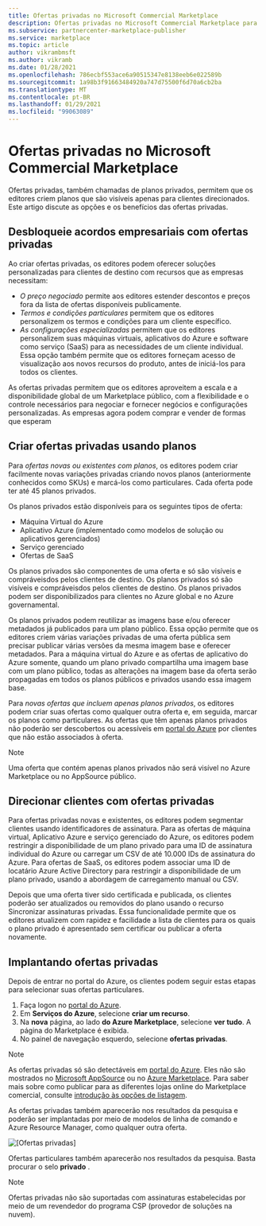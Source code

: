 ```yaml
---
title: Ofertas privadas no Microsoft Commercial Marketplace
description: Ofertas privadas no Microsoft Commercial Marketplace para Publicadores de aplicativos e serviços.
ms.subservice: partnercenter-marketplace-publisher
ms.service: marketplace
ms.topic: article
author: vikrambmsft
ms.author: vikramb
ms.date: 01/28/2021
ms.openlocfilehash: 786ecbf553ace6a90515347e8138eeb6e022589b
ms.sourcegitcommit: 1a98b3f91663484920a747d75500f6d70a6cb2ba
ms.translationtype: MT
ms.contentlocale: pt-BR
ms.lasthandoff: 01/29/2021
ms.locfileid: "99063089"
---
```

# <a name="private-offers-in-the-microsoft-commercial-marketplace"></a>Ofertas privadas no Microsoft Commercial Marketplace

Ofertas privadas, também chamadas de planos privados, permitem que os editores criem planos que são visíveis apenas para clientes direcionados. Este artigo discute as opções e os benefícios das ofertas privadas.

## <a name="unlock-enterprise-deals-with-private-offers"></a>Desbloqueie acordos empresariais com ofertas privadas

Ao criar ofertas privadas, os editores podem oferecer soluções personalizadas para clientes de destino com recursos que as empresas necessitam:

- _O preço negociado_ permite aos editores estender descontos e preços fora da lista de ofertas disponíveis publicamente.
- _Termos e condições particulares_ permitem que os editores personalizem os termos e condições para um cliente específico.
- _As configurações especializadas_ permitem que os editores personalizem suas máquinas virtuais, aplicativos do Azure e software como serviço (SaaS) para as necessidades de um cliente individual. Essa opção também permite que os editores forneçam acesso de visualização aos novos recursos do produto, antes de iniciá-los para todos os clientes.

As ofertas privadas permitem que os editores aproveitem a escala e a disponibilidade global de um Marketplace público, com a flexibilidade e o controle necessários para negociar e fornecer negócios e configurações personalizadas. As empresas agora podem comprar e vender de formas que esperam 

## <a name="create-private-offers-using-plans"></a>Criar ofertas privadas usando planos

Para *ofertas novas ou existentes com planos*, os editores podem criar facilmente novas variações privadas criando novos planos (anteriormente conhecidos como SKUs) e marcá-los como particulares. Cada oferta pode ter até 45 planos privados.

<!--- [Private SKUs]() --->

Os planos privados estão disponíveis para os seguintes tipos de oferta:

- Máquina Virtual do Azure
- Aplicativo Azure (implementado como modelos de solução ou aplicativos gerenciados)
- Serviço gerenciado
- Ofertas de SaaS

Os planos privados são componentes de uma oferta e só são visíveis e compráveisdos pelos clientes de destino. Os planos privados só são visíveis e compráveisdos pelos clientes de destino.  Os planos privados podem ser disponibilizados para clientes no Azure global e no Azure governamental.

Os planos privados podem reutilizar as imagens base e/ou oferecer metadados já publicados para um plano público. Essa opção permite que os editores criem várias variações privadas de uma oferta pública sem precisar publicar várias versões da mesma imagem base e oferecer metadados. Para a máquina virtual do Azure e as ofertas de aplicativo do Azure somente, quando um plano privado compartilha uma imagem base com um plano público, todas as alterações na imagem base da oferta serão propagadas em todos os planos públicos e privados usando essa imagem base.

Para *novas ofertas que incluem apenas planos privados*, os editores podem criar suas ofertas como qualquer outra oferta e, em seguida, marcar os planos como particulares. As ofertas que têm apenas planos privados não poderão ser descobertos ou acessíveis em [portal do Azure](https://azure.microsoft.com/features/azure-portal/) por clientes que não estão associados à oferta.

>[!NOTE]
>Uma oferta que contém apenas planos privados não será visível no Azure Marketplace ou no AppSource público.

## <a name="target-customers-with-private-offers"></a>Direcionar clientes com ofertas privadas

Para ofertas privadas novas e existentes, os editores podem segmentar clientes usando identificadores de assinatura. Para as ofertas de máquina virtual, Aplicativo Azure e serviço gerenciado do Azure, os editores podem restringir a disponibilidade de um plano privado para uma ID de assinatura individual do Azure ou carregar um CSV de até 10.000 IDs de assinatura do Azure. Para ofertas de SaaS, os editores podem associar uma ID de locatário Azure Active Directory para restringir a disponibilidade de um plano privado, usando a abordagem de carregamento manual ou CSV.

Depois que uma oferta tiver sido certificada e publicada, os clientes poderão ser atualizados ou removidos do plano usando o recurso Sincronizar assinaturas privadas. Essa funcionalidade permite que os editores atualizem com rapidez e facilidade a lista de clientes para os quais o plano privado é apresentado sem certificar ou publicar a oferta novamente.

## <a name="deploying-private-offers"></a>Implantando ofertas privadas

Depois de entrar no portal do Azure, os clientes podem seguir estas etapas para selecionar suas ofertas particulares.

1. Faça logon no [portal do Azure](https://ms.portal.azure.com/).
1. Em **Serviços do Azure**, selecione **criar um recurso**.
1. Na **nova** página, ao lado **do Azure Marketplace**, selecione **ver tudo**. A página do Marketplace é exibida.
1. No painel de navegação esquerdo, selecione **ofertas privadas**.

> [!NOTE]
> As ofertas privadas só são detectáveis em [portal do Azure](https://azure.microsoft.com/features/azure-portal/). Eles não são mostrados no [Microsoft AppSource](https://appsource.microsoft.com/) ou no [Azure Marketplace](https://azuremarketplace.microsoft.com). Para saber mais sobre como publicar para as diferentes lojas online do Marketplace comercial, consulte [introdução às opções de listagem](./determine-your-listing-type.md).

As ofertas privadas também aparecerão nos resultados da pesquisa e poderão ser implantadas por meio de modelos de linha de comando e Azure Resource Manager, como qualquer outra oferta.

![[Ofertas privadas]](./media/marketplace-publishers-guide/private-offer.png)

Ofertas particulares também aparecerão nos resultados da pesquisa. Basta procurar o selo **privado** .

>[!Note]
>Ofertas privadas não são suportadas com assinaturas estabelecidas por meio de um revendedor do programa CSP (provedor de soluções na nuvem).


<!---
## Next steps

To start using private offers, follow the steps in the [Private SKUs and Plans]() guide.
--->
